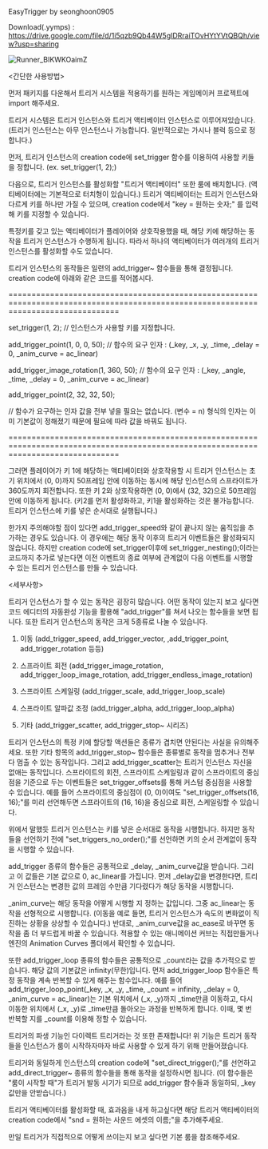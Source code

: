 EasyTrigger by seonghoon0905

Download(.yymps) : https://drive.google.com/file/d/1i5qzb9Qb44W5gIDRraiTOvHYtYVtQBQh/view?usp=sharing

![Runner_BIKWKOaimZ](https://github.com/user-attachments/assets/22c9ed09-ae27-4fb4-8bed-d75146f161bd)

<간단한 사용방법>


먼저 패키지를 다운해서 트리거 시스템을 적용하기를 원하는 게임메이커 프로젝트에 import 해주세요. 

트리거 시스템은 트리거 인스턴스와 트리거 액티베이터 인스턴스로 이루어져있습니다.
(트리거 인스턴스는 아무 인스턴스나 가능합니다. 일반적으로는 가시나 블럭 등으로 정합니다.)

먼저, 트리거 인스턴스의 creation code에 set_trigger 함수를 이용하여 사용할 키들을 정합니다.
(ex. set_trigger(1, 2);)

다음으로, 트리거 인스턴스를 활성화할 "트리거 액티베이터" 또한 룸에 배치합니다. (액티베이터에는 기본적으로 터치형이 있습니다.)
트리거 액티베이터는 트리거 인스턴스와 다르게 키를 하나만 가질 수 있으며, creation code에서 "key = 원하는 숫자;" 를 입력해 키를 지정할 수 있습니다.

특정키를 갖고 있는 액티베이터가 플레이어와 상호작용했을 때, 해당 키에 해당하는 동작을 트리거 인스턴스가 수행하게 됩니다. 
따라서 하나의 액티베이터가 여러개의 트리거 인스턴스를 활성화할 수도 있습니다. 

트리거 인스턴스의 동작들은 일련의 add_trigger~ 함수들을 통해 결정됩니다. 
creation code에 아래와 같은 코드를 적어봅시다. 

====================================================================================================================================

set_trigger(1, 2); // 인스턴스가 사용할 키를 지정합니다.

add_trigger_point(1, 0, 0, 50); // 함수의 요구 인자 : (_key, _x, _y, _time, _delay = 0, _anim_curve = ac_linear)

add_trigger_image_rotation(1, 360, 50); // 함수의 요구 인자 : (_key, _angle, _time, _delay = 0, _anim_curve = ac_linear)

add_trigger_point(2, 32, 32, 50);

// 함수가 요구하는 인자 값을 전부 넣을 필요는 없습니다. (변수 = n) 형식의 인자는 이미 기본값이 정해졌기 때문에 필요에 따라 값을 바꿔도 됩니다.

====================================================================================================================================

그러면 플레이어가 키 1에 해당하는 액티베이터와 상호작용할 시 트리거 인스턴스는 초기 위치에서 (0, 0)까지 
50프레임 안에 이동하는 동시에 해당 인스턴스의 스프라이트가 360도까지 회전합니다. 또한 키 2와 상호작용하면 (0, 0)에서 (32, 32)으로 50프레임 안에 이동하게 됩니다.
(키2를 먼저 활성화하고, 키1을 활성화하는 것은 불가능합니다. 트리거 인스턴스에 키를 넣은 순서대로 실행됩니다.)

한가지 주의해야할 점이 있다면 add_trigger_speed와 같이 끝나지 않는 움직임을 추가하는 경우도 있습니다. 
이 경우에는 해당 동작 이후의 트리거 이벤트들은 활성화되지 않습니다. 
하지만 creation code에 set_trigger이후에 set_trigger_nesting();이라는 코드까지 추가로 넣는다면 이전 이벤트의 종료 여부에 관계없이 다음 이벤트를 시행할 수 있는 트리거 인스턴스를 만들 수 있습니다.


<세부사항>

트리거 인스턴스가 할 수 있는 동작은 굉장히 많습니다. 어떤 동작이 있는지 보고 싶다면 코드 에디터의 자동완성 기능을 활용해 "add_trigger"를 쳐서 나오는 함수들을 보면 됩니다.
또한 트리거 인스턴스의 동작은 크게 5종류로 나눌 수 있습니다.

1. 이동 (add_trigger_speed, add_trigger_vector, ,add_trigger_point, add_trigger_rotation 등등)

2. 스프라이트 회전 (add_trigger_image_rotation, add_trigger_loop_image_rotation, add_trigger_endless_image_rotation)

3. 스프라이트 스케일링 (add_trigger_scale, add_trigger_loop_scale)

4. 스프라이트 알파값 조정 (add_trigger_alpha, add_trigger_loop_alpha)

5. 기타 (add_trigger_scatter, add_trigger_stop~ 시리즈)

트리거 인스턴스의 특정 키에 할당할 액션들은 종류가 겹치면 안된다는 사실을 유의해주세요.
또한 기타 항목의 add_trigger_stop~ 함수들은 종류별로 동작을 멈추거나 전부 다 멈출 수 있는 동작입니다. 
그리고 add_trigger_scatter는 트리거 인스턴스 자신을 없애는 동작입니다.
스프라이트의 회전, 스프라이트 스케일링과 같이 스프라이트의 중심점을 기준으로 두는 이벤트들은 set_trigger_offsets를 통해 커스텀 중심점을 사용할 수 있습니다.
예를 들어 스프라이트의 중심점이 (0, 0)이여도 "set_trigger_offsets(16, 16);"를 미리 선언해두면 스프라이트의 (16, 16)을 중심으로 회전, 스케일링할 수 있습니다.

위에서 말했듯 트리거 인스턴스는 키를 넣은 순서대로 동작을 시행합니다. 하지만 동작들을 선언하기 전에 "set_triggers_no_order();"를 선언하면 키의 순서 관계없이 동작을 시행할 수 있습니다.

add_trigger 종류의 함수들은 공통적으로 _delay, _anim_curve값을 받습니다. 그리고 이 값들은 기본 값으로 0, ac_linear를 가집니다.
먼저 _delay값을 변경한다면, 트리거 인스턴스는 변경한 값의 프레임 수만큼 기다렸다가 해당 동작을 시행합니다.

_anim_curve는 해당 동작을 어떻게 시행할 지 정하는 값입니다. 그중 ac_linear는 동작을 선형적으로 시행합니다. 
(이동을 예로 들면, 트리거 인스턴스가 속도의 변화없이 직진하는 상황을 상상할 수 있습니다.)
반대로, _anim_curve값을 ac_ease로 바꾸면 동작을 좀 더 부드럽게 바꿀 수 있습니다. 
적용할 수 있는 애니메이션 커브는 직접만들거나 엔진의 Animation Curves 폴더에서 확인할 수 있습니다.

또한 add_trigger_loop 종류의 함수들은 공통적으로 _count라는 값을 추가적으로 받습니다. 해당 값의 기본값은 infinity(무한)입니다.
먼저 add_trigger_loop 함수들은 특정 동작을 계속 반복할 수 있게 해주는 함수입니다. 
예를 들어 add_trigger_loop_point(_key, _x, _y, _time, _count = infinity, _delay = 0, _anim_curve = ac_linear)는 기본 위치에서 (_x, _y)까지 _time만큼 이동하고, 다시 이동한 위치에서 (_x, _y)로 _time만큼 돌아오는 과정을 반복하게 합니다. 이때, 몇 번 반복할 지를 _count를 이용해 정할 수 있습니다.

트리거의 파생 기능인 다이렉트 트리거라는 것 또한 존재합니다!
위 기능은 트리거 동작들을 인스턴스가 룸이 시작하자마자 바로 사용할 수 있게 하기 위해 만들어졌습니다.

트리거와 동일하게 인스턴스의 creation code에 "set_direct_trigger();"를 선언하고 
add_direct_trigger~ 종류의 함수들을 통해 동작을 설정하시면 됩니다. (이 함수들은 "룸이 시작할 때"가 트리거 발동 시기가 되므로 add_trigger 함수들과 동일하되, _key 값만을 안받습니다.)

트리거 액티베이터를 활성화할 때, 효과음을 내게 하고싶다면 해당 트리거 액티베이터의 creation code에서 "snd = 원하는 사운드 에셋의 이름;"을 추가해주세요.

만일 트리거가 직접적으로 어떻게 쓰이는지 보고 싶다면 기본 룸을 참조해주세요.
